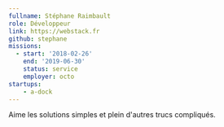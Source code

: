 ```yaml
---
fullname: Stéphane Raimbault
role: Développeur
link: https://webstack.fr
github: stephane
missions:
  - start: '2018-02-26'
    end: '2019-06-30'
    status: service
    employer: octo
startups:
    - a-dock
---
```


Aime les solutions simples et plein d'autres trucs compliqués.

